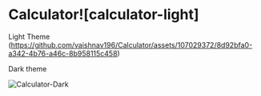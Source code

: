 # Calculator![calculator-light]
Light Theme
(https://github.com/vaishnav196/Calculator/assets/107029372/8d92bfa0-a342-4b76-a46c-8b958115c458)


Dark theme



![Calculator-Dark](https://github.com/vaishnav196/Calculator/assets/107029372/fa227100-1fb4-4d05-9485-9c65ef68c6c5)

